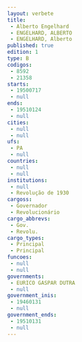 ```yaml
---
layout: verbete
title:
 - Alberto Engelhard
 - ENGELHARD, ALBERTO
 - ENGELHARD, Alberto
published: true
edition: 1  
type: B
codigos: 
 - 8592
 - 21358
starts: 
 - 19500717
 - null 
ends: 
 - 19510124
 - null 
cities: 
 - null 
 - null 
ufs: 
 - PA
 - null 
countries: 
 - null 
 - null 
institutions: 
 - null 
 - Revolução de 1930
cargoss: 
 - Governador
 - Revolucionário
cargo_abbrevs: 
 - Gov.
 - Revolu.
cargo_types: 
 - Principal
 - Principal
funcoes: 
 - null 
 - null 
governments: 
 - EURICO GASPAR DUTRA
 - null 
government_inis: 
 - 19460131
 - null 
government_ends: 
 - 19510131
 - null 
---
```


